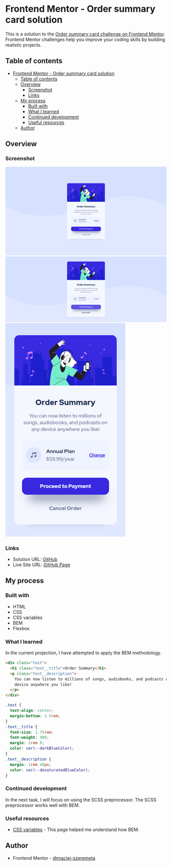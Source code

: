 # Frontend Mentor - Order summary card solution

This is a solution to the [Order summary card challenge on Frontend Mentor](https://www.frontendmentor.io/challenges/order-summary-component-QlPmajDUj). Frontend Mentor challenges help you improve your coding skills by building realistic projects.

## Table of contents

- [Frontend Mentor - Order summary card solution](#frontend-mentor---order-summary-card-solution)
  - [Table of contents](#table-of-contents)
  - [Overview](#overview)
    - [Screenshot](#screenshot)
    - [Links](#links)
  - [My process](#my-process)
    - [Built with](#built-with)
    - [What I learned](#what-i-learned)
    - [Continued development](#continued-development)
    - [Useful resources](#useful-resources)
  - [Author](#author)

## Overview

### Screenshot

!['Screenshot desktop'](./screenshots/desktop.jpg)
!['Screenshot desktop:hover'](./screenshots/desktop-hover.jpg)
!['Screenshot mobile'](./screenshots/mobile.jpg)

### Links

- Solution URL: [GitHub](https://github.com/maciej-szeremeta/Order-summary-card-solution)
- Live Site URL: [GitHub Page](https://maciej-szeremeta.github.io/Order-summary-card-solution/)

## My process

### Built with

- HTML
- CSS
- CSS variables
- BEM
- Flexbox

### What I learned

In the current projection, I have attempted to apply the BEM methodology.

```html
<div class="text">
  <h1 class="text__title">Order Summary</h1>
  <p class="text__description">
    You can now listen to millions of songs, audiobooks, and podcasts on any
    device anywhere you like!
  </p>
</div>
```

```css
.text {
  text-align: center;
  margin-bottom: 1.5rem;
}
.text__title {
  font-size: 1.75rem;
  font-weight: 900;
  margin: 1rem 0;
  color: var(--darkBlueColor);
}
.text__description {
  margin: 1rem 48px;
  color: var(--desaturatedBlueColor);
}
```

### Continued development

In the next task, I will focus on using the SCSS preprocessor. The SCSS preprocessor works well with BEM.

### Useful resources

- [CSS variables](https://en.bem.info/methodology/css/) - This page helped me understand how BEM.

## Author

- Frontend Mentor - [@maciej-szeremeta](https://www.frontendmentor.io/profile/maciej-szeremeta)
